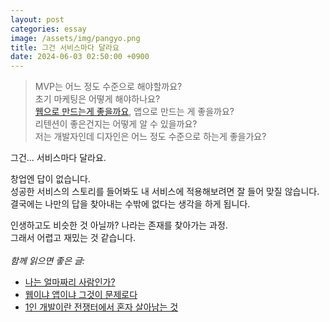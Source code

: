 ```yaml
---
layout: post
categories: essay
image: /assets/img/pangyo.png
title: 그건 서비스마다 달라요
date: 2024-06-03 02:50:00 +0900
---
```


> MVP는 어느 정도 수준으로 해야할까요?   
> 초기 마케팅은 어떻게 해야하나요?  
> [웹으로 만드는게 좋을까요](/essay/2024/05/20/app-vs-web.html), 앱으로 만드는 게 좋을까요?  
> 리텐션이 좋은건지는 어떻게 알 수 있을까요?  
> 저는 개발자인데 디자인은 어느 정도 수준으로 하는게 좋을가요?

그건... 서비스마다 달라요.

창업엔 답이 없습니다.  
성공한 서비스의 스토리를 들어봐도 내 서비스에 적용해보려면 잘 들어 맞질 않습니다.  
결국에는 나만의 답을 찾아내는 수밖에 없다는 생각을 하게 됩니다.

인생하고도 비슷한 것 아닐까? 나라는 존재를 찾아가는 과정.  
그래서 어렵고 재밌는 것 같습니다.
<br>
<br>
*함께 읽으면 좋은 글:*
* [나는 얼마짜리 사람인가?](https://brunch.co.kr/@buildingking/62)
* [웹이냐 앱이냐 그것이 문제로다](/essay/2024/05/20/app-vs-web.html)
* [1인 개발이란 전쟁터에서 혼자 살아남는 것](/essay/2024/03/18/surviving-alone.html)